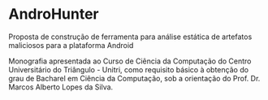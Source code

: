 AndroHunter
===========

Proposta de construção de ferramenta para análise estática de artefatos maliciosos para a plataforma Android

Monografia apresentada ao Curso de Ciência da Computação do Centro Universitário do Triângulo - Unitri, como requisito básico à obtenção do grau de Bacharel em Ciência da Computação, sob a orientação do Prof. Dr. Marcos Alberto Lopes da Silva.
